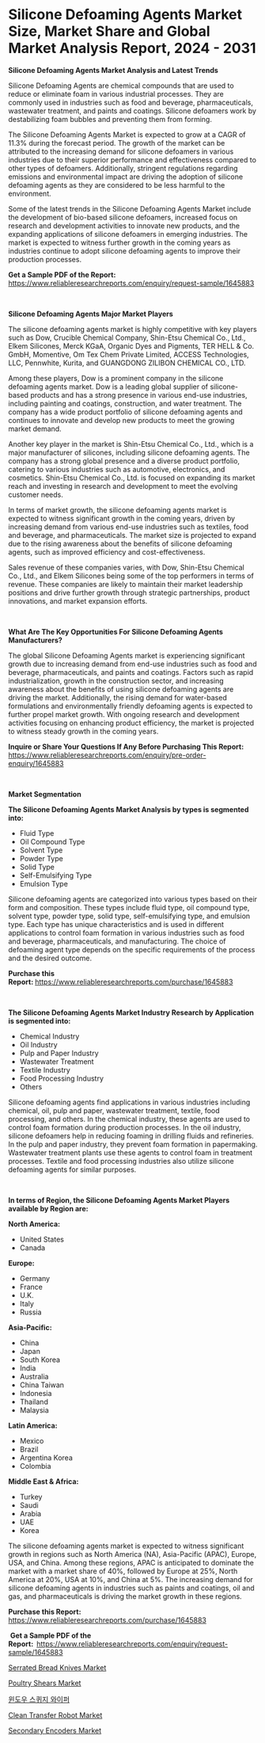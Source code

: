 <p><h1>Silicone Defoaming Agents Market Size, Market Share and Global Market Analysis Report, 2024 - 2031</h1></p><p><strong>Silicone Defoaming Agents Market Analysis and Latest Trends</strong></p>
<p><p>Silicone Defoaming Agents are chemical compounds that are used to reduce or eliminate foam in various industrial processes. They are commonly used in industries such as food and beverage, pharmaceuticals, wastewater treatment, and paints and coatings. Silicone defoamers work by destabilizing foam bubbles and preventing them from forming.</p><p>The Silicone Defoaming Agents Market is expected to grow at a CAGR of 11.3% during the forecast period. The growth of the market can be attributed to the increasing demand for silicone defoamers in various industries due to their superior performance and effectiveness compared to other types of defoamers. Additionally, stringent regulations regarding emissions and environmental impact are driving the adoption of silicone defoaming agents as they are considered to be less harmful to the environment.</p><p>Some of the latest trends in the Silicone Defoaming Agents Market include the development of bio-based silicone defoamers, increased focus on research and development activities to innovate new products, and the expanding applications of silicone defoamers in emerging industries. The market is expected to witness further growth in the coming years as industries continue to adopt silicone defoaming agents to improve their production processes.</p></p>
<p><strong>Get a Sample PDF of the Report:&nbsp;</strong> <a href="https://www.reliableresearchreports.com/enquiry/request-sample/1645883">https://www.reliableresearchreports.com/enquiry/request-sample/1645883</a></p>
<p>&nbsp;</p>
<p><strong>Silicone Defoaming Agents Major Market Players</strong></p>
<p><p>The silicone defoaming agents market is highly competitive with key players such as Dow, Crucible Chemical Company, Shin-Etsu Chemical Co., Ltd., Elkem Silicones, Merck KGaA, Organic Dyes and Pigments, TER HELL & Co. GmbH, Momentive, Om Tex Chem Private Limited, ACCESS Technologies, LLC, Pennwhite, Kurita, and GUANGDONG ZILIBON CHEMICAL CO., LTD.</p><p>Among these players, Dow is a prominent company in the silicone defoaming agents market. Dow is a leading global supplier of silicone-based products and has a strong presence in various end-use industries, including painting and coatings, construction, and water treatment. The company has a wide product portfolio of silicone defoaming agents and continues to innovate and develop new products to meet the growing market demand.</p><p>Another key player in the market is Shin-Etsu Chemical Co., Ltd., which is a major manufacturer of silicones, including silicone defoaming agents. The company has a strong global presence and a diverse product portfolio, catering to various industries such as automotive, electronics, and cosmetics. Shin-Etsu Chemical Co., Ltd. is focused on expanding its market reach and investing in research and development to meet the evolving customer needs.</p><p>In terms of market growth, the silicone defoaming agents market is expected to witness significant growth in the coming years, driven by increasing demand from various end-use industries such as textiles, food and beverage, and pharmaceuticals. The market size is projected to expand due to the rising awareness about the benefits of silicone defoaming agents, such as improved efficiency and cost-effectiveness.</p><p>Sales revenue of these companies varies, with Dow, Shin-Etsu Chemical Co., Ltd., and Elkem Silicones being some of the top performers in terms of revenue. These companies are likely to maintain their market leadership positions and drive further growth through strategic partnerships, product innovations, and market expansion efforts.</p></p>
<p>&nbsp;</p>
<p><strong>What Are The Key Opportunities For Silicone Defoaming Agents Manufacturers?</strong></p>
<p><p>The global Silicone Defoaming Agents market is experiencing significant growth due to increasing demand from end-use industries such as food and beverage, pharmaceuticals, and paints and coatings. Factors such as rapid industrialization, growth in the construction sector, and increasing awareness about the benefits of using silicone defoaming agents are driving the market. Additionally, the rising demand for water-based formulations and environmentally friendly defoaming agents is expected to further propel market growth. With ongoing research and development activities focusing on enhancing product efficiency, the market is projected to witness steady growth in the coming years.</p></p>
<p><strong>Inquire or Share Your Questions If Any Before Purchasing This Report:</strong> <a href="https://www.reliableresearchreports.com/enquiry/pre-order-enquiry/1645883">https://www.reliableresearchreports.com/enquiry/pre-order-enquiry/1645883</a></p>
<p>&nbsp;</p>
<p><strong>Market Segmentation</strong></p>
<p><strong>The Silicone Defoaming Agents Market Analysis by types is segmented into:</strong></p>
<p><ul><li>Fluid Type</li><li>Oil Compound Type</li><li>Solvent Type</li><li>Powder Type</li><li>Solid Type</li><li>Self-Emulsifying Type</li><li>Emulsion Type</li></ul></p>
<p><p>Silicone defoaming agents are categorized into various types based on their form and composition. These types include fluid type, oil compound type, solvent type, powder type, solid type, self-emulsifying type, and emulsion type. Each type has unique characteristics and is used in different applications to control foam formation in various industries such as food and beverage, pharmaceuticals, and manufacturing. The choice of defoaming agent type depends on the specific requirements of the process and the desired outcome.</p></p>
<p><strong>Purchase this Report:&nbsp;</strong><a href="https://www.reliableresearchreports.com/purchase/1645883">https://www.reliableresearchreports.com/purchase/1645883</a></p>
<p>&nbsp;</p>
<p><strong>The Silicone Defoaming Agents Market Industry Research by Application is segmented into:</strong></p>
<p><ul><li>Chemical Industry</li><li>Oil Industry</li><li>Pulp and Paper Industry</li><li>Wastewater Treatment</li><li>Textile Industry</li><li>Food Processing Industry</li><li>Others</li></ul></p>
<p><p>Silicone defoaming agents find applications in various industries including chemical, oil, pulp and paper, wastewater treatment, textile, food processing, and others. In the chemical industry, these agents are used to control foam formation during production processes. In the oil industry, silicone defoamers help in reducing foaming in drilling fluids and refineries. In the pulp and paper industry, they prevent foam formation in papermaking. Wastewater treatment plants use these agents to control foam in treatment processes. Textile and food processing industries also utilize silicone defoaming agents for similar purposes.</p></p>
<p>&nbsp;</p>
<p><strong>In terms of Region, the Silicone Defoaming Agents Market Players available by Region are:</strong></p>
<p>
    <p> <strong> North America: </strong>
        <ul>
            <li>United States</li>
            <li>Canada</li>
        </ul>
        </p> 
    <p> <strong> Europe: </strong>
        <ul>
            <li>Germany</li>
            <li>France</li>
            <li>U.K.</li>
            <li>Italy</li>
            <li>Russia</li>
        </ul>
        </p> 
    <p> <strong> Asia-Pacific: </strong>
        <ul>
            <li>China</li>
            <li>Japan</li>
            <li>South Korea</li>
            <li>India</li>
            <li>Australia</li>
            <li>China Taiwan</li>
            <li>Indonesia</li>
            <li>Thailand</li>
            <li>Malaysia</li>
        </ul>
        </p> 
    <p> <strong> Latin America: </strong>
        <ul>
            <li>Mexico</li>
            <li>Brazil</li>
            <li>Argentina Korea</li>
            <li>Colombia</li>
        </ul>
        </p> 
    <p> <strong> Middle East & Africa: </strong>
        <ul>
            <li>Turkey</li>
            <li>Saudi</li>
            <li>Arabia</li>
            <li>UAE</li>
            <li>Korea</li>
        </ul>
    </p>
    </p>
<p><p>The silicone defoaming agents market is expected to witness significant growth in regions such as North America (NA), Asia-Pacific (APAC), Europe, USA, and China. Among these regions, APAC is anticipated to dominate the market with a market share of 40%, followed by Europe at 25%, North America at 20%, USA at 10%, and China at 5%. The increasing demand for silicone defoaming agents in industries such as paints and coatings, oil and gas, and pharmaceuticals is driving the market growth in these regions.</p></p>
<p><strong>Purchase this Report: </strong><a href="https://www.reliableresearchreports.com/purchase/1645883">https://www.reliableresearchreports.com/purchase/1645883</a></p>
<p>&nbsp;<strong>Get a Sample PDF of the Report:&nbsp;&nbsp;</strong><a href="https://www.reliableresearchreports.com/enquiry/request-sample/1645883">https://www.reliableresearchreports.com/enquiry/request-sample/1645883</a></p>
<p><strong></strong></p>
<p><p><a href="https://view.publitas.com/reportprime-1/insights-into-serrated-bread-knives-market-size-analysing-market-share-trends-and-growth-from-2024-to-2031/">Serrated Bread Knives Market</a></p><p><a href="https://view.publitas.com/reportprime-1/poultry-shears-market-size-growth-outlook-from-2024-to-2031-projecting-at-markets-trends-analysis-by-application-regional-outlook-and-revenue/">Poultry Shears Market</a></p><p><a href="https://medium.com/@nenoworleyg3rknpg0vak2pcs/%EC%B0%BD%EB%AC%B8-%EC%8A%A4%ED%80%B4%EC%A7%80-%EC%99%80%EC%9D%B4%ED%8D%BC-%EC%8B%9C%EC%9E%A5-%EB%B6%84%EC%84%9D-%EB%B0%8F-2024%EB%85%84%EB%B6%80%ED%84%B0-2031%EB%85%84%EA%B9%8C%EC%A7%80%EC%9D%98-%ED%81%AC%EA%B8%B0-%EC%98%88%EC%B8%A1-9685efa049fe">윈도우 스퀴지 와이퍼</a></p><p><a href="https://confirmed-shield-e13.notion.site/Clean-Transfer-Robot-Market-Offers-Provide-Insightful-Data-for-the-Time-Period-from-2024-to-2031-and-3f41c3ac542146b1ae010deb35cda4a8">Clean Transfer Robot Market</a></p><p><a href="https://sore-arch-6db.notion.site/Secondary-Encoders-Market-Size-Evaluating-its-Market-Trends-Growth-and-Projections-2024-2031-823bc31be14d4b4ab50272f1b9c9e84c">Secondary Encoders Market</a></p></p>